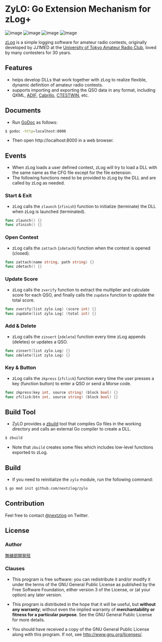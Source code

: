 ZyLO: Go Extension Mechanism for zLog+
====

![image](https://img.shields.io/badge/Go-1.16-red.svg)
![image](https://img.shields.io/badge/Rust-1.51-red.svg)
![image](https://img.shields.io/badge/Delphi-10.4-red.svg)
![image](https://img.shields.io/badge/license-GPL3-darkblue.svg)

[zLog](http://zlog.org) is a simple logging software for amateur radio contests, originally developed by JJ1MED at the [University of Tokyo Amateur Radio Club](http://ja1zlo.u-tokyo.org), loved by many contesters for 30 years.

## Features

- helps develop DLLs that work together with zLog to realize flexible, dynamic definition of amateur radio contests.
- supports importing and exporting the QSO data in any format, including QXML, [ADIF](http://adif.org), [Cabrillo](https://wwrof.org/cabrillo/), [CTESTWIN](http://e.gmobb.jp/ctestwin/Download.html), etc.

## Documents

- Run [GoDoc](https://godoc.org) as follows:

```sh
$ godoc -http=localhost:8000
```

- Then open http://localhost:8000 in a web browser.

## Events

- When zLog loads a user defined contest, zLog will try to load a DLL with the same name as the CFG file except for the file extension.
- The following functions need to be provided to zLog by the DLL and are called by zLog as needed.

### Start & Exit

- zLog calls the `zlaunch` (`zfinish`) function to initialize (terminate) the DLL when zLog is launched (terminated). 

```go
func zlaunch() {}
func zfinish() {}
```

### Open Contest

- zLog calls the `zattach` (`zdetach`) function when the contest is opened (closed).

```go
func zattach(name string, path string) {}
func zdetach() {}
```

### Update Score

- zLog calls the `zverify` function to extract the multiplier and calculate score for each QSO, and finally calls the `zupdate` function to update the total score.

```go
func zverify(list zylo.Log) (score int) {}
func zupdate(list zylo.Log) (total int) {}
```

### Add & Delete

- zLog calls the `zinsert` (`zdelete`) function every time zLog appends (deletes) or updates a QSO.

```go
func zinsert(list zylo.Log) {}
func zdelete(list zylo.Log) {}
```

### Key & Button

- zLog calls the `zkpress` (`zfclick`) function every time the user presses a key (function button) to enter a QSO or send a Morse code.

```go
func zkpress(key int, source string) (block bool) {}
func zfclick(btn int, source string) (block bool) {}
```

## Build Tool

- ZyLO provides a [zbuild](https://github.com/nextzlog/zylo/releases/tag/zbuild) tool that compiles Go files in the working directory and calls an external Go compiler to create a DLL.

```sh
$ zbuild
```

- Note that `zbuild` creates some files which includes low-level functions exported to zLog.

## Build

- If you need to reinitialize the `zylo` module, run the following command:

```sh
$ go mod init github.com/nextzlog/zylo
```

## Contribution

Feel free to contact [@nextzlog](https://twitter.com/nextzlog) on Twitter.

## License

### Author

[無線部開発班](https://pafelog.net)

### Clauses

- This program is free software: you can redistribute it and/or modify it under the terms of the GNU General Public License as published by the Free Software Foundation, either version 3 of the License, or (at your option) any later version.

- This program is distributed in the hope that it will be useful, but **without any warranty**; without even the implied warranty of **merchantability or fitness for a particular purpose**.
See the GNU General Public License for more details.

- You should have received a copy of the GNU General Public License along with this program.
If not, see <http://www.gnu.org/licenses/>.
